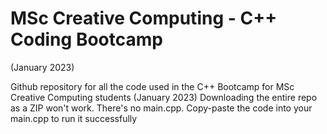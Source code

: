 # MSc Creative Computing - C++ Coding Bootcamp
(January 2023)

Github repository for all the code used in the C++ Bootcamp for MSc Creative Computing students (January 2023)
Downloading the entire repo as a ZIP won't work. There's no main.cpp.
Copy-paste the code into your main.cpp to run it successfully
